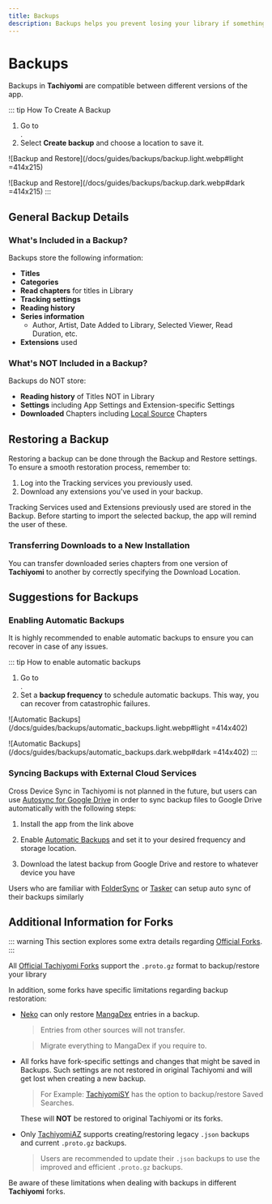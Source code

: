```yaml
---
title: Backups
description: Backups helps you prevent losing your library if something happens.
---
```


# Backups

Backups in **Tachiyomi** are compatible between different versions of the app.

::: tip How To Create A Backup
1. Go to <nav to="backup-and-restore">.
1. Select **Create backup** and choose a location to save it.

![Backup and Restore](/docs/guides/backups/backup.light.webp#light =414x215)

![Backup and Restore](/docs/guides/backups/backup.dark.webp#dark =414x215)
:::

## General Backup Details

### What's Included in a Backup?

Backups store the following information:

- **Titles**
- **Categories**
- **Read chapters** for titles in Library
- **Tracking settings**
- **Reading history**
- **Series information**
  - Author, Artist, Date Added to Library, Selected Viewer, Read Duration, etc.
- **Extensions** used

### What's NOT Included in a Backup?

Backups do NOT store:

- **Reading history** of Titles NOT in Library
- **Settings** including App Settings and Extension-specific Settings
- **Downloaded** Chapters including [Local Source](/docs/guides/local-series/) Chapters

## Restoring a Backup

Restoring a backup can be done through the Backup and Restore settings.
To ensure a smooth restoration process, remember to:

1. Log into the Tracking services you previously used.
1. Download any extensions you've used in your backup.

Tracking Services used and Extensions previously used are stored in the Backup.
Before starting to import the selected backup, the app will remind the user of these.

### Transferring Downloads to a New Installation

You can transfer downloaded series chapters from one version of **Tachiyomi** to another
by correctly specifying the Download Location.

## Suggestions for Backups

### Enabling Automatic Backups

It is highly recommended to enable automatic backups to ensure you can recover in case of any issues.

::: tip How to enable automatic backups
1. Go to <nav to="backup-and-restore">.
1. Set a **backup frequency** to schedule automatic backups.
This way, you can recover from catastrophic failures.

![Automatic Backups](/docs/guides/backups/automatic_backups.light.webp#light =414x402)

![Automatic Backups](/docs/guides/backups/automatic_backups.dark.webp#dark =414x402)
:::

### Syncing Backups with External Cloud Services

Cross Device Sync in Tachiyomi is not planned in the future, but users can use 
[Autosync for Google Drive](https://play.google.com/store/apps/details?id=com.ttxapps.drivesync)
in order to sync backup files to Google Drive automatically with the following steps:

1. Install the app from the link above

2. Enable [Automatic Backups](/docs/guides/backups#enabling-automatic-backups) and set it to your desired frequency and storage location.

3. Download the latest backup from Google Drive and restore to whatever device you have

Users who are familiar with [FolderSync](https://play.google.com/store/apps/details?id=dk.tacit.android.foldersync.lite)
or [Tasker](https://play.google.com/store/apps/details?id=net.dinglisch.android.taskerm) can setup auto sync of their backups similarly

## Additional Information for Forks

::: warning
This section explores some extra details regarding [Official Forks](/forks/).
:::

All [Official Tachiyomi Forks](/forks/) support the `.proto.gz` format to backup/restore your library

In addition, some forks have specific limitations regarding backup restoration:

- [Neko](/forks/Neko/) can only restore [MangaDex](/extensions/#all.mangadex) entries in a backup.
  > Entries from other sources will not transfer.
  
  > Migrate everything to MangaDex if you require to.
- All forks have fork-specific settings and changes that might be saved in Backups.
  Such settings are not restored in original Tachiyomi and will get lost when creating a new backup.
  > For Example: [TachiyomiSY](/forks/TachiyomiSY/) has the option to backup/restore Saved Searches.
  
  These will **NOT** be restored to original Tachiyomi or its forks.
- Only [TachiyomiAZ](/forks/TachiyomiAZ/) supports creating/restoring legacy `.json` backups and current `.proto.gz` backups.
  > Users are recommended to update their `.json` backups to use the improved and efficient `.proto.gz` backups.

Be aware of these limitations when dealing with backups in different **Tachiyomi** forks.
